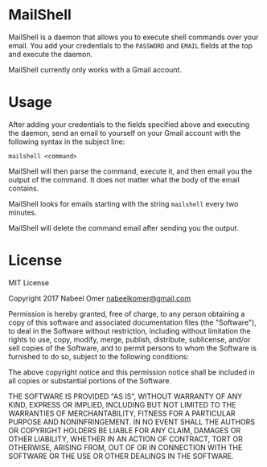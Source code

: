 # MailShell
MailShell is a daemon that allows you to execute shell commands over your email.
You add your credentials to the `PASSWORD` and `EMAIL` fields at the top and execute the daemon.

MailShell currently only works with a Gmail account.

# Usage
After adding your credentials to the fields specified above and executing the daemon, send an email to yourself on your
Gmail account with the following syntax in the subject line:
```
mailshell <command>
```
MailShell will then parse the command, execute it, and then email you the output of the command.
It does not matter what the body of the email contains.

MailShell looks for emails starting with the string `mailshell` every two minutes.

MailShell will delete the command email after sending you the output.

# License
MIT License

Copyright 2017 Nabeel Omer <nabeelkomer@gmail.com>

Permission is hereby granted, free of charge, to any person obtaining a copy of this software and associated documentation files (the "Software"), to deal in the Software without restriction, including without limitation the rights to use, copy, modify, merge, publish, distribute, sublicense, and/or sell copies of the Software, and to permit persons to whom the Software is furnished to do so, subject to the following conditions:

The above copyright notice and this permission notice shall be included in all copies or substantial portions of the Software.

THE SOFTWARE IS PROVIDED "AS IS", WITHOUT WARRANTY OF ANY KIND, EXPRESS OR IMPLIED, INCLUDING BUT NOT LIMITED TO THE WARRANTIES OF MERCHANTABILITY, FITNESS FOR A PARTICULAR PURPOSE AND NONINFRINGEMENT. IN NO EVENT SHALL THE AUTHORS OR COPYRIGHT HOLDERS BE LIABLE FOR ANY CLAIM, DAMAGES OR OTHER LIABILITY, WHETHER IN AN ACTION OF CONTRACT, TORT OR OTHERWISE, ARISING FROM, OUT OF OR IN CONNECTION WITH THE SOFTWARE OR THE USE OR OTHER DEALINGS IN THE SOFTWARE.
